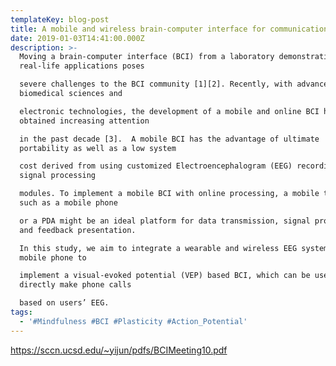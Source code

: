 ```yaml
---
templateKey: blog-post
title: A mobile and wireless brain‐computer interface for communication in daily life
date: 2019-01-03T14:41:00.000Z
description: >-
  Moving a brain‐computer interface (BCI) from a laboratory demonstration to
  real‐life applications poses

  severe challenges to the BCI community [1][2]. Recently, with advances in the
  biomedical sciences and

  electronic technologies, the development of a mobile and online BCI has
  obtained increasing attention

  in the past decade [3].  A mobile BCI has the advantage of ultimate
  portability as well as a low system

  cost derived from using customized Electroencephalogram (EEG) recording and
  signal processing

  modules. To implement a mobile BCI with online processing, a mobile terminal
  such as a mobile phone

  or a PDA might be an ideal platform for data transmission, signal processing,
  and feedback presentation.

  In this study, we aim to integrate a wearable and wireless EEG system with a
  mobile phone to

  implement a visual‐evoked potential (VEP) based BCI, which can be used to
  directly make phone calls

  based on users’ EEG.
tags:
  - '#Mindfulness #BCI #Plasticity #Action_Potential'
---
```

<https://sccn.ucsd.edu/~yijun/pdfs/BCIMeeting10.pdf>
